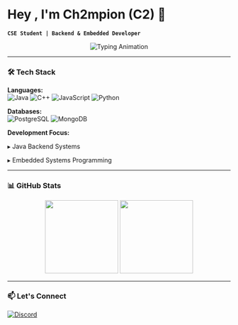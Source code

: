 # Hey , I'm Ch2mpion (C2) 👋

**`CSE Student | Backend & Embedded Developer`**

<div align="center">
  <img src="https://readme-typing-svg.demolab.com?font=Fira+Code&pause=1000&width=435&color=B30000&lines=Communication+Systems+Engineering;Java+Backend+Developer;Minecraft+Plugin+Developer;a+Simple+Web+Developer;Embedded+Systems+Enthusiast" alt="Typing Animation" />
</div>

---

### 🛠️ Tech Stack

**Languages:**  
![Java](https://img.shields.io/badge/Java-ED8B00?style=flat&logo=openjdk&logoColor=white)
![C++](https://img.shields.io/badge/C++-00599C?style=flat&logo=c%2B%2B&logoColor=white)
![JavaScript](https://img.shields.io/badge/JavaScript-F7DF1E?style=flat&logo=javascript&logoColor=black)
![Python](https://img.shields.io/badge/Python-3776AB?style=flat&logo=python&logoColor=white)

**Databases:**  
![PostgreSQL](https://img.shields.io/badge/PostgreSQL-4169E1?style=flat&logo=postgresql&logoColor=white)
![MongoDB](https://img.shields.io/badge/MongoDB-47A248?style=flat&logo=mongodb&logoColor=white)

**Development Focus:**  

▸ Java Backend Systems
 
▸ Embedded Systems Programming  

---

### 📊 GitHub Stats

<div align="center">
  <img height="165" src="https://github-readme-stats.vercel.app/api?username=Ch2mpion&show_icons=true&theme=default&hide_border=true" />
  <img height="165" src="https://github-readme-stats.vercel.app/api/top-langs/?username=Ch2mpion&layout=compact&theme=default&hide_border=true" />
</div>

---

### 📫 Let's Connect

[![Discord](https://img.shields.io/badge/Discord-5865F2?style=for-the-badge&logo=discord&logoColor=white)](https://discord.com/users/578189217558036480)

